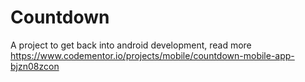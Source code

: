 # Countdown
A project to get back into android development, read more https://www.codementor.io/projects/mobile/countdown-mobile-app-bjzn08zcon

